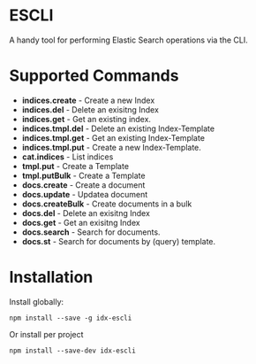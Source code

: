 # ESCLI

A handy tool for performing Elastic Search operations via the CLI.


# Supported Commands

- **indices.create** - Create a new Index
- **indices.del** - Delete an exisitng Index
- **indices.get** - Get an existing index.
- **indices.tmpl.del** - Delete an existing Index-Template
- **indices.tmpl.get** - Get an existing Index-Template
- **indices.tmpl.put** - Create a new Index-Template.
- **cat.indices** - List indices
- **tmpl.put** - Create a Template
- **tmpl.putBulk** - Create a Template
- **docs.create** - Create a document
- **docs.update** - Updatea document
- **docs.createBulk** - Create documents in a bulk
- **docs.del** - Delete an exisitng Index
- **docs.get** - Get an exisitng Index
- **docs.search** - Search for documents.
- **docs.st** - Search for documents by (query) template.


# Installation

Install globally:

`npm install --save -g idx-escli`

Or install per project

`npm install --save-dev idx-escli`

